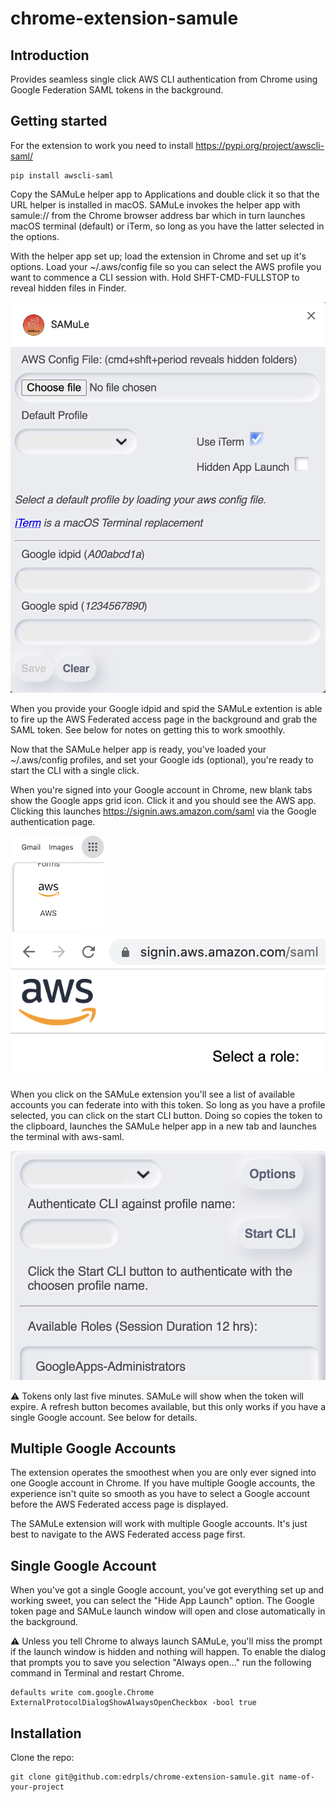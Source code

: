 # chrome-extension-samule

## Introduction

Provides seamless single click AWS CLI authentication from Chrome using Google Federation SAML tokens in the background.

## Getting started

For the extension to work you need to install https://pypi.org/project/awscli-saml/

    pip install awscli-saml

Copy the SAMuLe helper app to Applications and double click it so that the URL helper is installed in macOS. SAMuLe invokes the helper app with samule:// from the Chrome browser address bar which in turn launches macOS terminal (default) or iTerm, so long as you have the latter selected in the options.

With the helper app set up; load the extension in Chrome and set up it's options.
Load your ~/.aws/config file so you can select the AWS profile you want to commence a CLI session with. Hold SHFT-CMD-FULLSTOP to reveal hidden files in Finder.

![SAMuLe Options](docs/options.png)

When you provide your Google idpid and spid the SAMuLe extention is able to fire up the AWS Federated access page in the background and grab the SAML token. See below for notes on getting this to work smoothly.

Now that the SAMuLe helper app is ready, you've loaded your ~/.aws/config profiles, and set your Google ids (optional), you're ready to start the CLI with a single click.

When you're signed into your Google account in Chrome, new blank tabs show the Google apps grid icon. Click it and you should see the AWS app. Clicking this launches https://signin.aws.amazon.com/saml via the Google authentication page.

![AWS Google Sign-in App](docs/aws-app.png)
![AWS SAML page](docs/aws-saml.png)

When you click on the SAMuLe extension you'll see a list of available accounts you can federate into with this token. So long as you have a profile selected, you can click on the start CLI button. Doing so copies the token to the clipboard, launches the SAMuLe helper app in a new tab and launches the terminal with aws-saml.

![SAMuLe CLI](docs/samule.png)

⚠️ Tokens only last five minutes. SAMuLe will show when the token will expire. A refresh button becomes available, but this only works if you have a single Google account. See below for details.

## Multiple Google Accounts

The extension operates the smoothest when you are only ever signed into one Google account in Chrome. If you have multiple Google accounts, the experience isn't quite so smooth as you have to select a Google account before the AWS Federated access page is displayed.

The SAMuLe extension will work with multiple Google accounts. It's just best to navigate to the AWS Federated access page first.

## Single Google Account

When you've got a single Google account, you've got everything set up and working sweet, you can select the "Hide App Launch" option.
The Google token page and SAMuLe launch window will open and close automatically in the background.

⚠️ Unless you tell Chrome to always launch SAMuLe, you'll miss the prompt if the launch window is hidden and nothing will happen. To enable the dialog that prompts you to save you selection "Always open..." run the following command in Terminal and restart Chrome.

    defaults write com.google.Chrome ExternalProtocolDialogShowAlwaysOpenCheckbox -bool true

## Installation

Clone the repo:

```
git clone git@github.com:edrpls/chrome-extension-samule.git name-of-your-project
```
